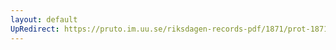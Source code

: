 ```yaml
---
layout: default
UpRedirect: https://pruto.im.uu.se/riksdagen-records-pdf/1871/prot-1871--ak--408/prot-1871--ak--408_000.pdf
---
```

